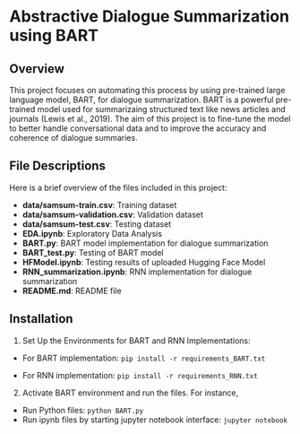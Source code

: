 # Abstractive Dialogue Summarization using BART

## Overview
This project focuses on automating this process by using pre-trained large language model, BART, for dialogue summarization. BART is a powerful pre-trained model used for summarizaing structured text like news articles and journals (Lewis et al., 2019). The aim of this project is to fine-tune the model to better handle conversational data and to improve the accuracy and coherence of dialogue summaries. 


## File Descriptions
Here is a brief overview of the files included in this project:

- **data/samsum-train.csv**: Training dataset
- **data/samsum-validation.csv**: Validation dataset
- **data/samsum-test.csv**: Testing dataset
- **EDA.ipynb**: Exploratory Data Analysis
- **BART.py**: BART model implementation for dialogue summarization 
- **BART_test.py**: Testing of BART model 
- **HFModel.ipynb**: Testing results of uploaded Hugging Face Model 
- **RNN_summarization.ipynb**: RNN implementation for dialogue summarization 
- **README.md**: README file 

## Installation
1. Set Up the Environments for BART and RNN Implementations:
- For BART implementation:
`pip install -r requirements_BART.txt`

- For RNN implementation:
`pip install -r requirements_RNN.txt`

2. Activate BART environment and run the files. For instance,
- Run Python files: `python BART.py`
- Run ipynb files by starting jupyter notebook interface: `jupyter notebook`

